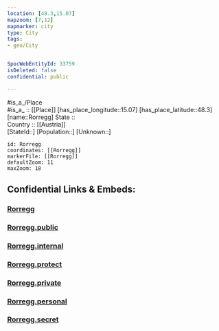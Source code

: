 ```yaml
---
location: [48.3,15.07] 
mapzoom: [7,12] 
mapmarker: city 
type: City
tags:
- geo/City


SpocWebEntityId: 33759
isDeleted: false
confidential: public

---
```

#is_a_/Place  
#is_a_ :: [[Place]] 
[has_place_longitude::15.07] 
[has_place_latitude::48.3] 
[name::Rorregg] 
State ::  
Country :: [[Austria]]  
[StateId::] 
[Population::] 
[Unknown::] 


```leaflet
id: Rorregg
coordinates: [[Rorregg]] 
markerFile: [[Rorregg]] 
defaultZoom: 11 
maxZoom: 18
```


## Confidential Links & Embeds: 

### [Rorregg](/_Standards/Earth/Continent/Europe/Europe~Central/Austria/Austrias_States/Niederösterreich/City/Rorregg.md) 

### [Rorregg.public](/_public/Earth/Continent/Europe/Europe~Central/Austria/Austrias_States/Niederösterreich/City/Rorregg.public.md) 

### [Rorregg.internal](/_internal/Earth/Continent/Europe/Europe~Central/Austria/Austrias_States/Niederösterreich/City/Rorregg.internal.md) 

### [Rorregg.protect](/_protect/Earth/Continent/Europe/Europe~Central/Austria/Austrias_States/Niederösterreich/City/Rorregg.protect.md) 

### [Rorregg.private](/_private/Earth/Continent/Europe/Europe~Central/Austria/Austrias_States/Niederösterreich/City/Rorregg.private.md) 

### [Rorregg.personal](/_personal/Earth/Continent/Europe/Europe~Central/Austria/Austrias_States/Niederösterreich/City/Rorregg.personal.md) 

### [Rorregg.secret](/_secret/Earth/Continent/Europe/Europe~Central/Austria/Austrias_States/Niederösterreich/City/Rorregg.secret.md)

